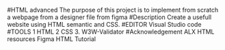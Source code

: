 #HTML advanced
The purpose of this project is to implement from scratch a webpage from a designer file from figma
#Description
Create a usefull website using HTML semantic and CSS.
#EDITOR
Visual Studio code
#TOOLS
1 HTML
2 CSS
3. W3W-Validator
#Acknowledgement
ALX HTML resources
Figma
HTML Tutorial
